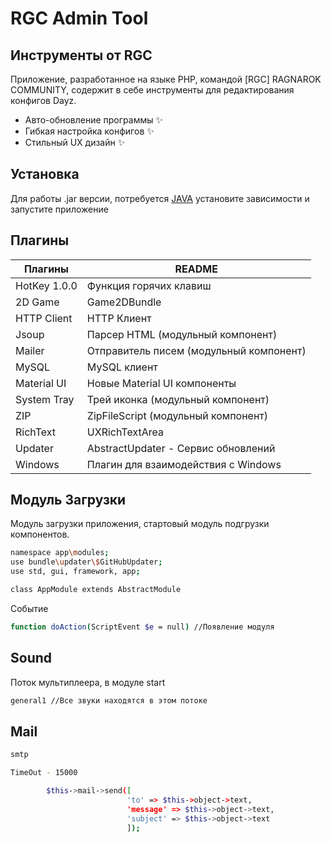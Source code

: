 # RGC Admin Tool
## Инструменты от RGC

Приложение, разработанное на языке PHP, командой [RGC] RAGNAROK COMMUNITY, содержит в себе инструменты для редактирования конфигов Dayz.

- Авто-обновление программы ✨
- Гибкая настройка конфигов ✨
- Стильный UX дизайн ✨

## Установка

Для работы .jar версии, потребуется [JAVA](https://www.java.com/ru/) 
установите зависимости и запустите приложение

## Плагины

| Плагины | README |
| ------ | ------ |
| HotKey 1.0.0 | Функция горячих клавиш |
| 2D Game | Game2DBundle |
| HTTP Client | HTTP Клиент |
| Jsoup | Парсер HTML (модульный компонент) |
| Mailer | Отправитель писем (модульный компонент) |
| MySQL | MySQL клиент |
| Material UI | Новые Material UI компоненты |
| System Tray | Трей иконка (модульный компонент) |
| ZIP | ZipFileScript (модульный компонент) |
| RichText | UXRichTextArea |
| Updater | AbstractUpdater - Сервис обновлений |
| Windows | Плагин для взаимодействия с Windows |

## Модуль Загрузки
Модуль загрузки приложения, стартовый модуль подгрузки компонентов.



```sh
namespace app\modules;
use bundle\updater\$GitHubUpdater;
use std, gui, framework, app;

class AppModule extends AbstractModule
```
Событие
```sh
function doAction(ScriptEvent $e = null) //Появление модуля
```

## Sound

Поток мультиплеера, в модуле start
```sh
general1 //Все звуки находятся в этом потоке
```

## Mail

```sh
smtp
```

```sh
TimeOut - 15000
```

```sh
        $this->mail->send([
                          'to' => $this->object->text,
                          'message' => $this->object->text,
                          'subject' => $this->object->text
                          ]);
```
